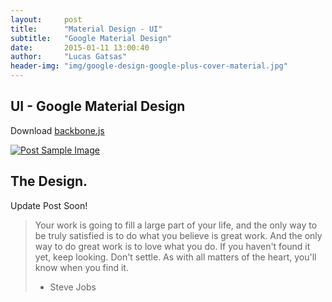 ```yaml
---
layout:     post
title:      "Material Design - UI"
subtitle:   "Google Material Design"
date:       2015-01-11 13:00:40
author:     "Lucas Gatsas"
header-img: "img/google-design-google-plus-cover-material.jpg"
---
```

<h2 class="section-heading">UI - Google Material Design </h2>




Download
[backbone.js](https://#)



<a href="#">
    <img src="{{ site.baseurl }}/img/static.squarespace.jpg" alt="Post Sample Image">
</a>



<!--
<a href="#">
    <img src="{{ site.baseurl }}/img/gitlist.io.png" alt="Post Sample Image">
</a> -->

<h2 class="section-heading"> The Design.</h2>


<p>Update Post Soon!</p>




<blockquote>Your work is going to fill a large part of your life, and the only way to be truly satisfied is to do what you believe is great work. And the only way to do great work is to love what you do. If you haven't found it yet, keep looking. Don't settle. As with all matters of the heart, you'll know when you find it.

- Steve Jobs

</blockquote>


<!-- 
<a href="#">
    <img src="{{ site.baseurl }}/img/jekyllthemewhite.png" alt="Post Sample Image">
</a> 



 -->



